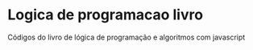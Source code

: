 # Logica de programacao livro
 Códigos do livro de lógica de programação e algoritmos com javascript 
